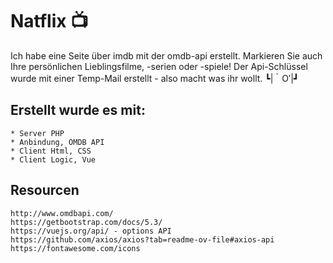 
# Natflix 📺

Ich habe eine Seite über imdb mit der omdb-api erstellt.
Markieren Sie auch Ihre persönlichen Lieblingsfilme, -serien oder -spiele!
Der Api-Schlüssel wurde mit einer Temp-Mail erstellt - also macht was ihr wollt. ┗|｀O′|┛

## Erstellt wurde es mit:

	* Server PHP
	* Anbindung, OMDB API
	* Client Html, CSS
	* Client Logic, Vue


## Resourcen

	http://www.omdbapi.com/
	https://getbootstrap.com/docs/5.3/
	https://vuejs.org/api/ - options API
	https://github.com/axios/axios?tab=readme-ov-file#axios-api
	https://fontawesome.com/icons